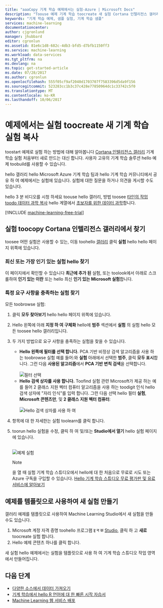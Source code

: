 ```yaml
---
title: "aaaCopy 기계 학습 예제에서는 실험-Azure | Microsoft Docs"
description: "Toouse 예제 기계 학습 toocreate 새 실험 Cortana 인텔리전스 갤러리 및 Microsoft Azure 기계 학습 실험 하는 방법에 대해 알아봅니다."
keywords: "기계 학습 예제, 샘플 실험, 기계 학습 샘플"
services: machine-learning
documentationcenter: 
author: cjgronlund
manager: jhubbard
editor: cgronlun
ms.assetid: 81e6c1d8-682c-4db3-bfd5-d7bfb1150ff3
ms.service: machine-learning
ms.workload: data-services
ms.tgt_pltfrm: na
ms.devlang: na
ms.topic: get-started-article
ms.date: 07/28/2017
ms.author: cgronlun
ms.openlocfilehash: 555f05cf9af2040d1703707f7583396d5da9f156
ms.sourcegitcommit: 523283cc1b3c37c428e77850964dc1c33742c5f0
ms.translationtype: MT
ms.contentlocale: ko-KR
ms.lasthandoff: 10/06/2017
---
```

# <a name="copy-example-experiments-toocreate-new-machine-learning-experiments"></a>예제에서는 실험 toocreate 새 기계 학습 실험 복사
toostart 예제로 실험 하는 방법에 대해 알아봅니다 [Cortana 인텔리전스 갤러리](https://gallery.cortanaintelligence.com/) 기계 학습 실험 처음부터 새로 만드는 대신 합니다. 사용자 고유의 기계 학습 솔루션 hello 예제 toobuild를 사용할 수 있습니다.

hello 갤러리 hello Microsoft Azure 기계 학습 팀과 hello 기계 학습 커뮤니티에서 공유 하 여 예제에서는 실험에 있습니다. 실험에 대한 질문을 하거나 의견을 게시할 수도 있습니다.

hello 3 분 비디오를 시청 하세요 toouse hello 갤러리, 방법 toosee [타인의 작업 toodo 데이터 과학 복사](machine-learning-data-science-for-beginners-copy-other-peoples-work-to-do-data-science.md) hello 계열에서 [초보자를 위한 데이터 과학](machine-learning-data-science-for-beginners-the-5-questions-data-science-answers.md)합니다.

[!INCLUDE [machine-learning-free-trial](../../includes/machine-learning-free-trial.md)]

## <a name="find-an-experiment-toocopy-in-cortana-intelligence-gallery"></a>실험 toocopy Cortana 인텔리전스 갤러리에서 찾기
toosee 어떤 실험은 사용할 수 있는, 이동 toohello [갤러리](https://gallery.cortanaintelligence.com/) 클릭 **실험** hello hello 페이지 위쪽에 있습니다.

### <a name="find-hello-newest-or-most-popular-experiments"></a>최신 또는 가장 인기 있는 실험 hello 찾기
이 페이지에서 확인할 수 있습니다 **최근에 추가 된** 실험, 또는 toolook에서 아래로 스크롤하여 **인기 있는 이란** 또는 hello 최신 **인기 있는 Microsoft 실험**합니다.

### <a name="look-for-an-experiment-that-meets-specific-requirements"></a>특정 요구 사항을 충족하는 실험 찾기
모든 toobrowse 실험:

1. 클릭 **모두 찾아보기** hello hello 페이지 위쪽에 있습니다.
2. Hello 왼쪽에 아래 **지정 하 여 구체화** hello에 **범주** 섹션에서 **실험** 의 실험 hello 모든 toosee hello 갤러리입니다.
3. 두 가지 방법으로 요구 사항을 충족하는 실험을 찾을 수 있습니다.
   * **Hello 왼쪽에 필터를 선택 합니다.** PCA 기반 비정상 검색 알고리즘을 사용 하는 toobrowse 실험 예를 들어:와 **실험** 아래에서 선택한 **범주**, 클릭 **모두 표시**합니다. 그런 다음 **사용된 알고리즘**에서 **PCA 기반 변칙 검색**을 선택합니다. <br></br>
     ![필터 선택](./media/machine-learning-sample-experiments/refine-the-view.png)
   * **Hello 검색 상자를 사용 합니다.** Toofind 실험 관련 Microsoft가 제공 하는 예를 들어 2 클래스 지원 벡터 컴퓨터 알고리즘을 사용 하는 toodigit 인식 hello 검색 상자에 "자리 인식"를 입력 합니다. 그런 다음 선택 hello 필터 **실험**, **Microsoft 콘텐츠만**, 및 **2 클래스 지원 벡터 컴퓨터**:<br></br>
     ![Hello 검색 상자를 사용 하 여](./media/machine-learning-sample-experiments/search-for-experiments.png)
4. 항목에 대 한 자세한는 실험 toolearn를 클릭 합니다.
5. toorun hello 실험을 수정, 클릭 하 여 및/또는 **Studio에서 열기** hello 실험 페이지에 있습니다. <br></br>

    ![예제 실험](./media/machine-learning-sample-experiments/example-experiment.png)

    > [!NOTE]
    > 을 열 때 실험 기계 학습 스튜디오에서 hello에 대 한 처음으로 무료로 시도 또는 Azure 구독을 구입할 수 있습니다. [Hello 기계 학습 스튜디오 무료 평가판 및 유료 서비스에 알아보기](https://azure.microsoft.com/pricing/details/machine-learning/)
    >
    >

## <a name="create-a-new-experiment-using-an-example-as-a-template"></a>예제를 템플릿으로 사용하여 새 실험 만들기
갤러리 예제를 템플릿으로 사용하여 Machine Learning Studio에서 새 실험을 만들 수도 있습니다.

1. Microsoft 계정 자격 증명 toohello 프로그램 इ न क [Studio](https://studio.azureml.net), 클릭 하 고 **새로** toocreate 실험 합니다.
2. Hello 예제 콘텐츠 하나를 클릭 합니다.

새 실험 hello 예제에서는 실험을 템플릿으로 사용 하 여 기계 학습 스튜디오 작업 영역에서 만들어집니다.

## <a name="next-steps"></a>다음 단계
* [다양한 소스에서 데이터 가져오기](machine-learning-data-science-import-data.md)
* [기계 학습에서 hello R 언어에 대 한 빠른 시작 자습서](machine-learning-r-quickstart.md)
* [Machine Learning 웹 서비스 배포](machine-learning-publish-a-machine-learning-web-service.md)
